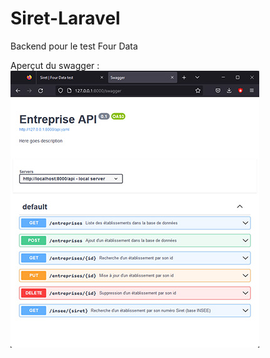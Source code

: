 # Siret-Laravel
Backend pour le test Four Data

Aperçut du swagger :
<img src="https://github.com/korobetski/Siret-Laravel/blob/main/swagger.jpg"/>
